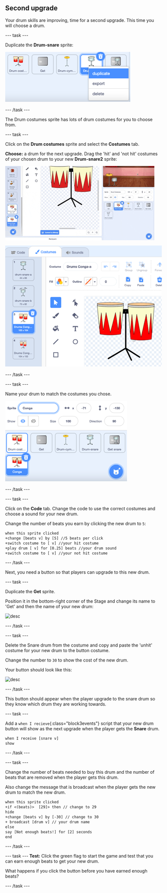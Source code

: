 ## Second upgrade

Your drum skills are improving, time for a second upgrade. This time you will choose a drum.

--- task ---

Duplicate the **Drum-snare**  sprite:

![desc](images/duplicate-snare-drum.png)

--- /task ---

The Drum costumes sprite has lots of drum costumes for you to choose from.

--- task ---

Click on the **Drum costumes** sprite and select the **Costumes** tab.

**Choose:** a drum for the next upgrade. Drag the 'hit' and 'not hit' costumes of your chosen drum to your new **Drum-snare2** sprite:

![desc](images/drag-costumes.gif)

![desc](images/drum-3-costumes.png)


--- /task ---

--- task ---

Name your drum to match the costumes you chose.

![desc](images/drum-3-named.png)

--- /task ---

--- task ---

Click on the **Code** tab. Change the code to use the correct costumes and choose a sound for your new drum.

Change the number of beats you earn by clicking the new drum to `5`:

```blocks3
when this sprite clicked
+change [beats v] by [5] //5 beats per click
+switch costume to [ v] //your hit costume
+play drum [ v] for [0.25] beats //your drum sound
+switch costume to [ v] //your not hit costume
```

--- /task ---

Next, you need a button so that players can upgrade to this new drum.

--- task ---

Duplicate the **Get** sprite.

Position it in the bottom-right corner of the Stage and change its name to 'Get' and then the name of your new drum:

![desc](images/get-drum.png)

--- /task ---

--- task ---

Delete the Snare drum from the costume and copy and paste the 'unhit' costume for your new drum to the button costume. 

Change the number to `30` to show the cost of the new drum.

Your button should look like this:

![desc](images/get-drum-costume.png)

--- /task ---

This button should appear when the player upgrade to the snare drum so they know which drum they are working towards.

--- task ---

Add a `when I recieve`{:class="block3events"} script that your new drum button will show as the next upgrade when the player gets the **Snare** drum.

```blocks3
when I receive [snare v]
show
```

--- /task ---

--- task ---

Change the number of beats needed to buy this drum and the number of beats that are removed when the player gets this drum. 

Also change the message that is broadcast when the player gets the new drum to match the new drum. 

```blocks3
when this sprite clicked
+if <(beats)>  [29]> then // change to 29
hide
+change [beats v] by [-30] // change to 30
+ broadcast [drum v] // your drum name
else
say [Not enough beats!] for [2] seconds 
end
```
--- /task ---

--- task ---
**Test:** Click the green flag to start the game and test that you can earn enough beats to get your new drum. 

What happens if you click the button before you have earned enough beats?

--- /task ---

